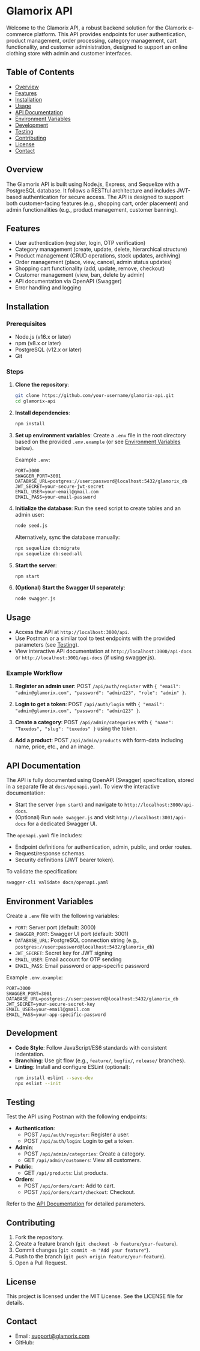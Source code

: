 # Glamorix API

Welcome to the Glamorix API, a robust backend solution for the Glamorix e-commerce platform. This API provides endpoints for user authentication, product management, order processing, category management, cart functionality, and customer administration, designed to support an online clothing store with admin and customer interfaces.

## Table of Contents

- [Overview](#overview)
- [Features](#features)
- [Installation](#installation)
- [Usage](#usage)
- [API Documentation](#api-documentation)
- [Environment Variables](#environment-variables)
- [Development](#development)
- [Testing](#testing)
- [Contributing](#contributing)
- [License](#license)
- [Contact](#contact)

## Overview

The Glamorix API is built using Node.js, Express, and Sequelize with a PostgreSQL database. It follows a RESTful architecture and includes JWT-based authentication for secure access. The API is designed to support both customer-facing features (e.g., shopping cart, order placement) and admin functionalities (e.g., product management, customer banning).

## Features

- User authentication (register, login, OTP verification)
- Category management (create, update, delete, hierarchical structure)
- Product management (CRUD operations, stock updates, archiving)
- Order management (place, view, cancel, admin status updates)
- Shopping cart functionality (add, update, remove, checkout)
- Customer management (view, ban, delete by admin)
- API documentation via OpenAPI (Swagger)
- Error handling and logging

## Installation

### Prerequisites

- Node.js (v16.x or later)
- npm (v8.x or later)
- PostgreSQL (v12.x or later)
- Git

### Steps

1. **Clone the repository**:

   ```bash
   git clone https://github.com/your-username/glamorix-api.git
   cd glamorix-api
   ```

2. **Install dependencies**:

   ```bash
   npm install
   ```

3. **Set up environment variables**:
   Create a `.env` file in the root directory based on the provided `.env.example` (or see [Environment Variables](#environment-variables) below).

   Example `.env`:

   ```
   PORT=3000
   SWAGGER_PORT=3001
   DATABASE_URL=postgres://user:password@localhost:5432/glamorix_db
   JWT_SECRET=your-secure-jwt-secret
   EMAIL_USER=your-email@gmail.com
   EMAIL_PASS=your-email-password
   ```

4. **Initialize the database**:
   Run the seed script to create tables and an admin user:

   ```bash
   node seed.js
   ```

   Alternatively, sync the database manually:

   ```bash
   npx sequelize db:migrate
   npx sequelize db:seed:all
   ```

5. **Start the server**:

   ```bash
   npm start
   ```

6. **(Optional) Start the Swagger UI separately**:
   ```bash
   node swagger.js
   ```

## Usage

- Access the API at `http://localhost:3000/api`.
- Use Postman or a similar tool to test endpoints with the provided parameters (see [Testing](#testing)).
- View interactive API documentation at `http://localhost:3000/api-docs` or `http://localhost:3001/api-docs` (if using swagger.js).

### Example Workflow

1. **Register an admin user**:
   POST `/api/auth/register` with `{ "email": "admin@glamorix.com", "password": "admin123", "role": "admin" }`.

2. **Login to get a token**:
   POST `/api/auth/login` with `{ "email": "admin@glamorix.com", "password": "admin123" }`.

3. **Create a category**:
   POST `/api/admin/categories` with `{ "name": "Tuxedos", "slug": "tuxedos" }` using the token.

4. **Add a product**:
   POST `/api/admin/products` with form-data including name, price, etc., and an image.

## API Documentation

The API is fully documented using OpenAPI (Swagger) specification, stored in a separate file at `docs/openapi.yaml`. To view the interactive documentation:

- Start the server (`npm start`) and navigate to `http://localhost:3000/api-docs`.
- (Optional) Run `node swagger.js` and visit `http://localhost:3001/api-docs` for a dedicated Swagger UI.

The `openapi.yaml` file includes:

- Endpoint definitions for authentication, admin, public, and order routes.
- Request/response schemas.
- Security definitions (JWT bearer token).

To validate the specification:

```bash
swagger-cli validate docs/openapi.yaml
```

## Environment Variables

Create a `.env` file with the following variables:

- `PORT`: Server port (default: 3000)
- `SWAGGER_PORT`: Swagger UI port (default: 3001)
- `DATABASE_URL`: PostgreSQL connection string (e.g., `postgres://user:password@localhost:5432/glamorix_db`)
- `JWT_SECRET`: Secret key for JWT signing
- `EMAIL_USER`: Email account for OTP sending
- `EMAIL_PASS`: Email password or app-specific password

Example `.env.example`:

```
PORT=3000
SWAGGER_PORT=3001
DATABASE_URL=postgres://user:password@localhost:5432/glamorix_db
JWT_SECRET=your-secure-secret-key
EMAIL_USER=your-email@gmail.com
EMAIL_PASS=your-app-specific-password
```

## Development

- **Code Style**: Follow JavaScript/ES6 standards with consistent indentation.
- **Branching**: Use git flow (e.g., `feature/`, `bugfix/`, `release/` branches).
- **Linting**: Install and configure ESLint (optional):
  ```bash
  npm install eslint --save-dev
  npx eslint --init
  ```

## Testing

Test the API using Postman with the following endpoints:

- **Authentication**:
  - POST `/api/auth/register`: Register a user.
  - POST `/api/auth/login`: Login to get a token.
- **Admin**:
  - POST `/api/admin/categories`: Create a category.
  - GET `/api/admin/customers`: View all customers.
- **Public**:
  - GET `/api/products`: List products.
- **Orders**:
  - POST `/api/orders/cart`: Add to cart.
  - POST `/api/orders/cart/checkout`: Checkout.

Refer to the [API Documentation](#api-documentation) for detailed parameters.

## Contributing

1. Fork the repository.
2. Create a feature branch (`git checkout -b feature/your-feature`).
3. Commit changes (`git commit -m "Add your feature"`).
4. Push to the branch (`git push origin feature/your-feature`).
5. Open a Pull Request.

## License

This project is licensed under the MIT License. See the LICENSE file for details.

## Contact

- Email: support@glamorix.com
- GitHub:
